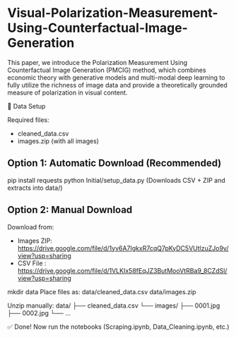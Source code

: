 # Visual-Polarization-Measurement-Using-Counterfactual-Image-Generation
This paper, we introduce the Polarization Measurement Using Counterfactual Image Generation (PMCIG) method, which combines economic theory with generative models and multi-modal deep learning to fully utilize the richness of image data and provide a theoretically grounded measure of polarization in visual content.




📂 Data Setup

Required files:
- cleaned_data.csv
- images.zip (with all images)

Option 1: Automatic Download (Recommended)
------------------------------------------
pip install requests
python Initial/setup_data.py
(Downloads CSV + ZIP and extracts into data/)

Option 2: Manual Download
-------------------------
Download from:
- Images ZIP: https://drive.google.com/file/d/1yv6A7IgkxR7cqQ7pKyDC5VUtlzuZJo9v/view?usp=sharing
- CSV File : https://drive.google.com/file/d/1VLKIx58fEqJZ3ButMooVtRBa9_8CZdSl/view?usp=sharing

mkdir data
Place files as:
data/cleaned_data.csv
data/images.zip

Unzip manually:
data/
 ├── cleaned_data.csv
 └── images/
      ├── 0001.jpg
      ├── 0002.jpg
      └── ...

✅ Done! Now run the notebooks (Scraping.ipynb, Data_Cleaning.ipynb, etc.)

